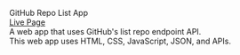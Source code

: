 GitHub Repo List App
<br>
[Live Page](https://kody59527.github.io/github-repo-API/)
<br>
A web app that uses GitHub's list repo endpoint API.
<br>
This web app uses HTML, CSS, JavaScript, JSON, and APIs.
